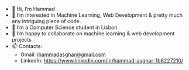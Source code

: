 - 👋 Hi, I’m Hammad
- 👀 I’m interested in Machine Learning, Web Development & pretty much any intriguing piece of code.
- 🌱 I’m a Computer Science student in Lisbon.
- 💞️ I’m happy to collaborate on machine learning & web development projects
- 📫 Contacts:
  - Gmail: ihammadasghar@gmail.com
  - LinkedIn: https://www.linkedin.com/in/hammad-asghar-1b6227210/

